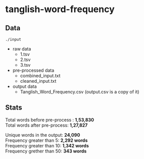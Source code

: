 # tanglish-word-frequency

## Data
`./input`

- raw data
    - 1.tsv
    - 2.tsv
    - 3.tsv
- pre-processed data
    - combined_input.txt
    - cleaned_input.txt
- output data
    - Tanglish_Word_Frequency.csv (output.csv is a copy of it)

## Stats
Total words before pre-process : **1,53,830** <br/>
Total words after pre-process: **1,27,827** 

Unique words in the output: **24,090** <br/>
Frequency greater than 5: **2,292 words** <br/>
Frequency greater than 10: **1,342 words** <br/>
Frequency grether than 50: **343 words**
